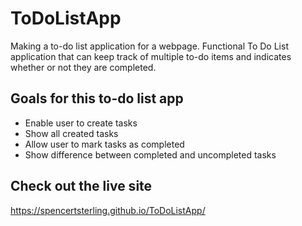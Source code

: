 # ToDoListApp
Making a to-do list application for a webpage.
Functional To Do List application that can keep track of multiple to-do items and indicates whether or not they are completed.

## Goals for this to-do list app
- Enable user to create tasks
- Show all created tasks
- Allow user to mark tasks as completed
- Show difference between completed and uncompleted tasks

## Check out the live site
https://spencertsterling.github.io/ToDoListApp/
